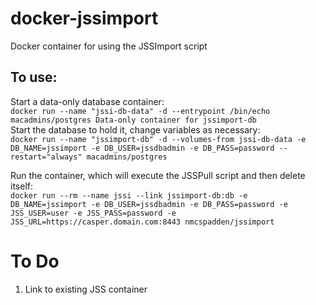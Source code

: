 # docker-jssimport
Docker container for using the JSSImport script

To use:
-----

Start a data-only database container:  
`docker run --name "jssi-db-data" -d --entrypoint /bin/echo macadmins/postgres Data-only container for jssimport-db`  
Start the database to hold it, change variables as necessary:  
`docker run --name "jssimport-db" -d --volumes-from jssi-db-data -e DB_NAME=jssimport -e DB_USER=jssdbadmin -e DB_PASS=password --restart="always" macadmins/postgres`  

Run the container, which will execute the JSSPull script and then delete itself:  
`docker run --rm --name jssi --link jssimport-db:db -e DB_NAME=jssimport -e DB_USER=jssdbadmin -e DB_PASS=password -e JSS_USER=user -e JSS_PASS=password -e JSS_URL=https://casper.domain.com:8443 nmcspadden/jssimport`  

# To Do
  1.  Link to existing JSS container
